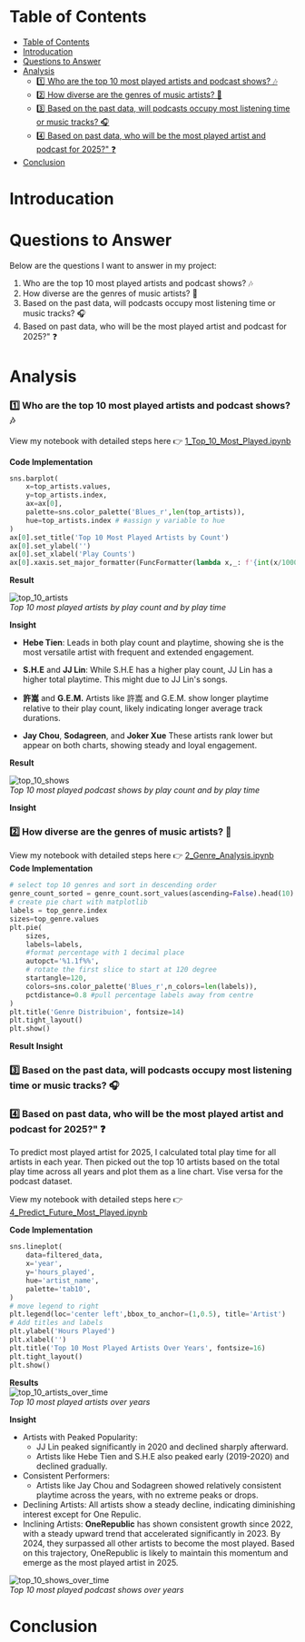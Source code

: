 # Table of Contents
- [Table of Contents](#table-of-contents)
- [Introducation](#introducation)
- [Questions to Answer](#questions-to-answer)
- [Analysis](#analysis)
    - [:one: Who are the top 10 most played artists and podcast shows? 🎶](#one-who-are-the-top-10-most-played-artists-and-podcast-shows-)
    - [:two: How diverse are the genres of music artists? 🌟](#two-how-diverse-are-the-genres-of-music-artists-)
    - [:three: Based on the past data, will podcasts occupy most listening time or music tracks? :headphones:](#three-based-on-the-past-data-will-podcasts-occupy-most-listening-time-or-music-tracks-headphones)
    - [:four:  Based on past data, who will be the most played artist and podcast for 2025?" :question:](#four--based-on-past-data-who-will-be-the-most-played-artist-and-podcast-for-2025-question)
- [Conclusion](#conclusion)

# Introducation
# Questions to Answer
Below are the questions I want to answer in my project:  
1.  Who are the top 10 most played artists and podcast shows? 🎶
2.  How diverse are the genres of music artists? 🌟
3.  Based on the past data, will podcasts occupy most listening time or music tracks? :headphones:
4.  Based on past data, who will be the most played artist and podcast for 2025?" :question:  

# Analysis
### :one: Who are the top 10 most played artists and podcast shows? 🎶

View my notebook with detailed steps here :point_right: [1_Top_10_Most_Played.ipynb](/3_Data_Analysis/1_Top_10_Most_Played.ipynb) 

**Code Implementation**

``` python
sns.barplot(
    x=top_artists.values,
    y=top_artists.index,
    ax=ax[0],
    palette=sns.color_palette('Blues_r',len(top_artists)),
    hue=top_artists.index # #assign y variable to hue
)
ax[0].set_title('Top 10 Most Played Artists by Count')
ax[0].set_ylabel('')
ax[0].set_xlabel('Play Counts')
ax[0].xaxis.set_major_formatter(FuncFormatter(lambda x,_: f'{int(x/1000)}K'))
```

**Result**  

![top_10_artists](/Images/top_10_artist_bar.png)  
*Top 10 most played artists by play count and by play time*  


**Insight**  
- **Hebe Tien**:
  Leads in both play count and playtime, showing she is the most versatile artist with frequent and extended engagement.
- **S.H.E** and **JJ Lin**:
  While S.H.E has a higher play count, JJ Lin has a higher total playtime. This might due to JJ Lin's songs.

- **許嵩** and **G.E.M.**
  Artists like 許嵩 and G.E.M. show longer playtime relative to their play  count, likely indicating longer average track durations.

- **Jay Chou**, **Sodagreen**, and **Joker Xue**
  These artists rank lower but appear on both charts, showing steady and loyal engagement.

**Result**  

![top_10_shows](/Images/top_10_podcast_bar.png)  
*Top 10 most played podcast shows by play count and by play time*  

 

**Insight**  

### :two: How diverse are the genres of music artists? 🌟  
View my notebook with detailed steps here :point_right: [2_Genre_Analysis.ipynb](/3_Data_Analysis/2_Genre_Analysis.ipynb)  
**Code Implementation**  
```python
# select top 10 genres and sort in descending order
genre_count_sorted = genre_count.sort_values(ascending=False).head(10)
# create pie chart with matplotlib
labels = top_genre.index
sizes=top_genre.values
plt.pie(
    sizes,
    labels=labels,
    #format percentage with 1 decimal place
    autopct='%1.1f%%',
    # rotate the first slice to start at 120 degree
    startangle=120,
    colors=sns.color_palette('Blues_r',n_colors=len(labels)),
    pctdistance=0.8 #pull percentage labels away from centre
)
plt.title('Genre Distribuion', fontsize=14)
plt.tight_layout()
plt.show()
```  
**Result**
**Insight**
### :three: Based on the past data, will podcasts occupy most listening time or music tracks? :headphones:
### :four:  Based on past data, who will be the most played artist and podcast for 2025?" :question:  

To predict most played artist for 2025, I calculated total play time for all artists in each year. Then picked out the top 10 artists based on the total play time across all years and plot them as a line chart. Vise versa for the podcast dataset.

View my notebook with detailed steps here :point_right: [4_Predict_Future_Most_Played.ipynb](/3_Data_Analysis/4_Predict_Future_Most_Played.ipynb)  

**Code Implementation**  

```python
sns.lineplot(
    data=filtered_data,
    x='year',
    y='hours_played',
    hue='artist_name',
    palette='tab10',
)
# move legend to right
plt.legend(loc='center left',bbox_to_anchor=(1,0.5), title='Artist')
# Add titles and labels
plt.ylabel('Hours Played')
plt.xlabel('')
plt.title('Top 10 Most Played Artists Over Years', fontsize=16)
plt.tight_layout()
plt.show()
```
**Results**  
![top_10_artists_over_time](/Images/top_10_artist_over_time.png)  
*Top 10 most played artists over years*   



**Insight**  
- Artists with Peaked Popularity:
  - JJ Lin peaked significantly in 2020 and declined sharply afterward.
  - Artists like Hebe Tien and S.H.E also peaked early (2019-2020) and declined gradually.
- Consistent Performers:
  - Artists like Jay Chou and Sodagreen showed relatively consistent playtime across the years, with no extreme peaks or drops.
- Declining Artists:
  All artists show a steady decline, indicating diminishing interest except for One Repulic. 
- Inclining Artists:
  **OneRepublic** has shown consistent growth since 2022, with a steady upward trend that accelerated significantly in 2023. By 2024, they surpassed all other artists to become the most played. Based on this trajectory, OneRepublic is likely to maintain this momentum and emerge as the most played artist in 2025.  

![top_10_shows_over_time](/Images/top_10_podcast_over_time.png)  
*Top 10 most played podcast shows over years*   

# Conclusion